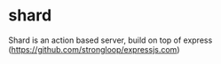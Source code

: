 # shard
Shard is an action based server, build on top of express (https://github.com/strongloop/expressjs.com)
